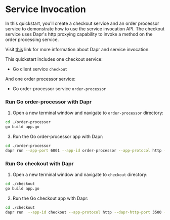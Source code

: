 # Service Invocation

In this quickstart, you'll create a checkout service and an order processor service to demonstrate how to use the service invocation API. The checkout service uses Dapr's http proxying capability to invoke a method on the order processing service.

Visit [this](https://docs.dapr.io/developing-applications/building-blocks/service-invocation/) link for more information about Dapr and service invocation.

This quickstart includes one checkout service:

- Go client service `checkout` 

And one order processor service: 
 
- Go order-processor service `order-processor`

### Run Go order-processor with Dapr

1. Open a new terminal window and navigate to `order-processor` directory: 

<!-- STEP
name: Build Go file
-->

```bash
cd ./order-processor
go build app.go
```

<!-- END_STEP -->

3. Run the Go order-processor app with Dapr: 

<!-- STEP
name: Run order-processor service
expected_stdout_lines:
  - "You're up and running! Both Dapr and your app logs will appear here."
  - '== APP == Order received :  {"orderId":10}'
  - "Exited Dapr successfully"
  - "Exited App successfully"
expected_stderr_lines:
output_match_mode: substring
background: true
sleep: 10
-->

```bash
cd ./order-processor
dapr run --app-port 6001 --app-id order-processor --app-protocol http --dapr-http-port 3501 -- go run app.go
```

<!-- END_STEP -->

### Run Go checkout with Dapr

1. Open a new terminal window and navigate to `checkout` directory: 

<!-- STEP
name: Build Go file
-->

```bash
cd ./checkout
go build app.go
```
<!-- END_STEP -->

2. Run the Go checkout app with Dapr: 

<!-- STEP
name: Run checkout service
expected_stdout_lines:
  - "You're up and running! Both Dapr and your app logs will appear here."
  - '== APP == Order passed:  "{\"orderId\":1}"'
  - '== APP == Order passed:  "{\"orderId\":2}"'
  - "Exited App successfully"
  - "Exited Dapr successfully"
expected_stderr_lines:
output_match_mode: substring
background: true
sleep: 10
-->
    
```bash
cd ./checkout
dapr run  --app-id checkout --app-protocol http --dapr-http-port 3500 -- go run app.go
```

<!-- END_STEP -->